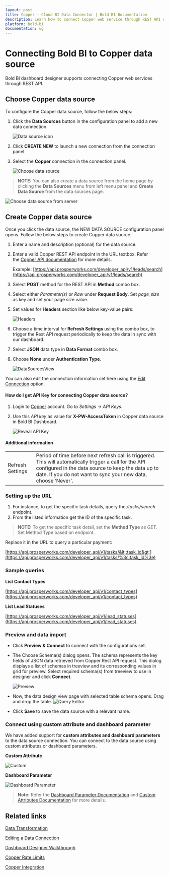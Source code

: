 ```yaml
---
layout: post
title: Copper – Cloud BI Data Connector | Bold BI Documentation
description: Learn how to connect Copper web service through REST API endpoint with Bold BI Cloud and create data source.
platform: bold-bi
documentation: ug
---
```


# Connecting Bold BI to Copper data source
Bold BI dashboard designer supports connecting Copper web services through REST API. 

## Choose Copper data source
To configure the Copper data source, follow the below steps:
1. Click the **Data Sources** button in the configuration panel to add a new data connection.

   ![Data source icon](/static/assets/working-with-datasource/data-connectors/images/common/DataSourcesIcon.png)

2. Click **CREATE NEW** to launch a new connection from the connection panel.
3. Select the **Copper** connection in the connection panel.

   ![Choose data source](/static/assets/working-with-datasource/data-connectors/images/Copper/ChooseDS.png)

> **NOTE:**  You can also create a data source from the home page by clicking the **Data Sources** menu from left menu panel and **Create Data Source** from the data sources page.

   ![Choose data source from server](/static/assets/working-with-datasource/data-connectors/images/Copper/ChooseDS_Server.png)


## Create Copper data source
Once you click the data source, the NEW DATA SOURCE configuration panel opens. Follow the below steps to create Copper data source.
1. Enter a name and description (optional) for the data source.
2. Enter a valid Copper REST API endpoint in the URL textbox. Refer the [Copper API documentation](https://developer.copper.com/?version=latest) for more details.

    Example: [https://api.prosperworks.com/developer_api/v1/leads/search](https://api.prosperworks.com/developer_api/v1/leads/search)

3. Select **POST** method for the REST API in **Method** combo box.
4. Select either *Parameter(s)* or *Raw* under **Request Body**. Set *page_size* as key and set your page size value.
5. Set values for **Headers** section like below key-value pairs:

   ![Headers](/static/assets/working-with-datasource/data-connectors/images/Copper/Headers.png)

5. Choose a time interval for **Refresh Settings** using the combo box, to trigger the Rest API request periodically to keep the data in sync with our dashboard.  
6. Select **JSON** data type in **Data Format** combo box.
7. Choose **None** under **Authentication Type**.

    ![DataSourcesView](/static/assets/working-with-datasource/data-connectors/images/Copper/DataSource.png)

You can also edit the connection information set here using the [Edit Connection](/working-with-data-sources/editing-a-data-connection/) option.

#### How do I get API Key for connecting Copper data source?
1. Login to [Copper](https://www.copper.com/) account. Go to *Settings -> API Keys*.
2. Use this *API key* as value for **X-PW-AccessToken** in Copper data source in Bold BI Dashboard.

   ![Reveal API Key](/static/assets/working-with-datasource/data-connectors/images/Copper/APIKey.png)

#### Additional information
<table width="600">
<tr>
<td>
Refresh Settings
</td>
<td>
Period of time before next refresh call is triggered. This will automatically trigger a call for the API configured in the data source to keep the data up to date. If you do not want to sync your new data, choose ‘Never’.
</td>
</tr>
</table>

### Setting up the URL

1. For instance, to get the specific task details, query the <i>/tasks/search</i> endpoint.
2. From the listed information get the ID of the specific task.

> **NOTE:**  To get the specific task detail, set the **Method Type** as *GET*. Set Method Type based on endpoint. 

Replace it in the URL to query a particular payment:

[https://api.prosperworks.com/developer_api/v1/tasks/&lt;:task_id&gt;](https://api.prosperworks.com/developer_api/v1/tasks/%3c:task_id%3e)

### Sample queries
**List Contact Types**

[https://api.prosperworks.com/developer_api/v1/contact_types](https://api.prosperworks.com/developer_api/v1/contact_types)

**List Lead Statuses**

[https://api.prosperworks.com/developer_api/v1/lead_statuses](https://api.prosperworks.com/developer_api/v1/lead_statuses)

### Preview and data import
* Click **Preview & Connect** to connect with the configurations set.
* The Choose Schema(s) dialog opens. The schema represents the key fields of JSON data retrieved from Copper Rest API request. This dialog displays a list of schemas in treeview and its corresponding values in grid for preview. Select required schema(s) from treeview to use in designer and click **Connect**.

   ![Preview](/static/assets/working-with-datasource/data-connectors/images/common/Preview.png)

* Now, the data design view page with selected table schema opens. Drag and drop the table.
   ![Query Editor](/static/assets/working-with-datasource/data-connectors/images/common/QueryEditor.png)

* Click **Save** to save the data source with a relevant name.

### Connect using custom attribute and dashboard parameter

We have added support for **custom attributes and dashboard parameters** to the data source connection. You can connect to the data source using custom attributes or dashboard parameters.

**Custom Attribute**

![Custom](/static/assets/working-with-datasource/data-connectors/images/Copper/Custom.png)

**Dashboard Parameter**

![Dashboard Parameter](/static/assets/working-with-datasource/data-connectors/images/Copper/Dashboardparameter.png)

>**Note:** Refer the [Dashboard Parameter Documentation](https://help.boldbi.com/working-with-data-sources/dashboard-parameter/) and [Custom Attributes Documentation](https://help.boldbi.com/working-with-data-sources/configuring-custom-attribute/) for more details.

## Related links
[Data Transformation](/working-with-data-sources/data-modeling/joining-table/)

[Editing a Data Connection](/working-with-data-sources/editing-a-data-connection/)   

[Dashboard Designer Walkthrough](/getting-started/creating-dashboard/)

[Copper Rate Limits](https://developer.copper.com/?version=latest#requests)

[Copper Integration](https://www.boldbi.com/integrations/copper)